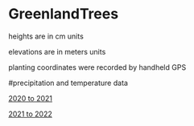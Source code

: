 # GreenlandTrees

heights are in cm units

elevations are in meters units

planting coordinates were recorded by handheld GPS

#precipitation and temperature data

[2020 to 2021](./precipitation_temperature_gauge/QANASIASSAT_UTC_2020-2021.csv)

[2021 to 2022](./precipitation_temperature_gauge/QANASIASSAT_UTC_2021-2022.csv)
